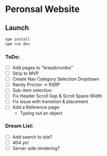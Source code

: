 # Peronsal Website

## Launch

```sh
npm install
npm run dev
```

### ToDo:

- [ ] Add pages to "breadcrumbs"
- [ ] Strip to MVP
- [ ] Create Nav Category Selection Dropdown
- [ ] Randy Proctor -> RSRP
- [ ] Sub-item selection
- [ ] Fix Header Scroll Gap & Scroll Space Width
- [ ] Fix issue with transition & placement
- [ ] Add a Reference page:
  - Typing out an object

### Dream List:

- [ ] Add search to site?
- [ ] 404 yo!
- [ ] Server side rendering?
